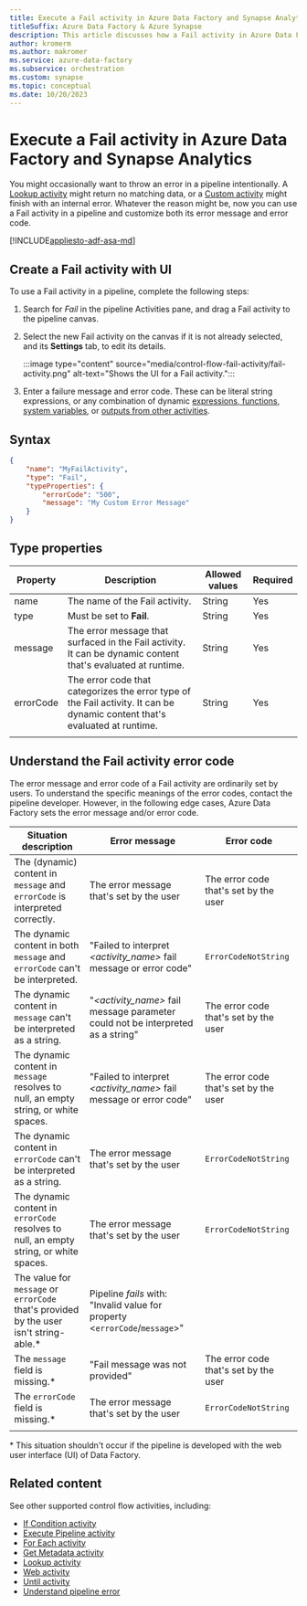 ```yaml
---
title: Execute a Fail activity in Azure Data Factory and Synapse Analytics
titleSuffix: Azure Data Factory & Azure Synapse
description: This article discusses how a Fail activity in Azure Data Factory and Synapse Analytics intentionally throws an error in a pipeline.
author: kromerm
ms.author: makromer
ms.service: azure-data-factory
ms.subservice: orchestration
ms.custom: synapse
ms.topic: conceptual
ms.date: 10/20/2023
---
```


# Execute a Fail activity in Azure Data Factory and Synapse Analytics

You might occasionally want to throw an error in a pipeline intentionally. A [Lookup activity](control-flow-lookup-activity.md) might return no matching data, or a [Custom activity](transform-data-using-dotnet-custom-activity.md) might finish with an internal error. Whatever the reason might be, now you can use a Fail activity in a pipeline and customize both its error message and error code.

[!INCLUDE[appliesto-adf-asa-md](includes/appliesto-adf-asa-md.md)]

## Create a Fail activity with UI

To use a Fail activity in a pipeline, complete the following steps:

1. Search for _Fail_ in the pipeline Activities pane, and drag a Fail activity to the pipeline canvas.
1. Select the new Fail activity on the canvas if it is not already selected, and its  **Settings** tab, to edit its details.

   :::image type="content" source="media/control-flow-fail-activity/fail-activity.png" alt-text="Shows the UI for a Fail activity.":::

1. Enter a failure message and error code. These can be literal string expressions, or any combination of dynamic [expressions, functions](control-flow-expression-language-functions.md), [system variables](control-flow-system-variables.md), or [outputs from other activities](how-to-expression-language-functions.md#examples-of-using-parameters-in-expressions).

## Syntax

```json
{
    "name": "MyFailActivity",
    "type": "Fail",
    "typeProperties": {
        "errorCode": "500",
        "message": "My Custom Error Message"
    }
}

```

## Type properties

| Property | Description | Allowed values | Required |
| --- | --- | --- | --- |
| name | The name of the Fail activity. | String | Yes |
| type | Must be set to **Fail**. | String | Yes |
| message | The error message that surfaced in the Fail activity. It can be dynamic content that's evaluated at runtime. | String | Yes |
| errorCode | The error code that categorizes the error type of the Fail activity. It can be dynamic content that's evaluated at runtime. | String | Yes |
| | |

## Understand the Fail activity error code

The error message and error code of a Fail activity are ordinarily set by users. To understand the specific meanings of the error codes, contact the pipeline developer. However, in the following edge cases, Azure Data Factory sets the error message and/or error code.

| Situation description | Error message | Error code |
| --- | --- | --- |
The (dynamic) content in `message` and `errorCode` is interpreted correctly. | The error message that's set by the user | The error code that's set by the user |
The dynamic content in both `message` and `errorCode` can't be interpreted. | "Failed to interpret _<activity_name>_ fail message or error code" | `ErrorCodeNotString` |
| The dynamic content in `message` can't be interpreted as a string. | "_<activity_name>_ fail message parameter could not be interpreted as a string" | The error code that's set by the user |
| The dynamic content in `message` resolves to null, an empty string, or white spaces. | "Failed to interpret _<activity_name>_ fail message or error code" | The error code that's set by the user |
| The dynamic content in `errorCode` can't be interpreted as a string. | The error message that's set by the user | `ErrorCodeNotString` |
| The dynamic content in `errorCode` resolves to null, an empty string, or white spaces. | The error message that's set by the user | `ErrorCodeNotString` |
| The value for `message` or `errorCode` that's provided by the user isn't string-able.* | Pipeline _fails_ with: "Invalid value for property <`errorCode`/`message`>" | |
| The `message` field is missing.* | "Fail message was not provided" | The error code that's set by the user |
| The `errorCode` field is missing.* | The error message that's set by the user | `ErrorCodeNotString` |
| | |

\* This situation shouldn't occur if the pipeline is developed with the web user interface (UI) of Data Factory.

## Related content

See other supported control flow activities, including:

- [If Condition activity](control-flow-if-condition-activity.md)
- [Execute Pipeline activity](control-flow-execute-pipeline-activity.md)
- [For Each activity](control-flow-for-each-activity.md)
- [Get Metadata activity](control-flow-get-metadata-activity.md)
- [Lookup activity](control-flow-lookup-activity.md)
- [Web activity](control-flow-web-activity.md)
- [Until activity](control-flow-until-activity.md)
- [Understand pipeline error](tutorial-pipeline-failure-error-handling.md)
